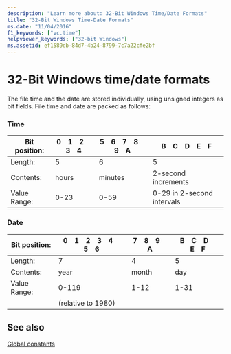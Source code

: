 ```yaml
---
description: "Learn more about: 32-Bit Windows Time/Date Formats"
title: "32-Bit Windows Time-Date Formats"
ms.date: "11/04/2016"
f1_keywords: ["vc.time"]
helpviewer_keywords: ["32-bit Windows"]
ms.assetid: ef1589db-84d7-4b24-8799-7c7a22cfe2bf
---
```

# 32-Bit Windows time/date formats

The file time and the date are stored individually, using unsigned integers as bit fields. File time and date are packed as follows:

### Time

| Bit position: | 0&emsp;1&emsp;2&emsp;3&emsp;4 | 5&emsp;6&emsp;7&emsp;8&emsp;9&emsp;A | B&emsp;C&emsp;D&emsp;E&emsp;F |
|---|---|---|---|
| Length: | 5 | 6 | 5 |
| Contents: | hours | minutes | 2-second increments |
| Value Range: | 0-23 | 0-59 | 0-29 in 2-second intervals |

### Date

| Bit position: | 0&emsp;1&emsp;2&emsp;3&emsp;4&emsp;5&emsp;6 | 7&emsp;8&emsp;9&emsp;A | B&emsp;C&emsp;D&emsp;E&emsp;F |
|---|---|---|---|
| Length: | 7 | 4 | 5 |
| Contents: | year | month | day |
| Value Range: | 0-119 | 1-12 | 1-31 |
|  | (relative to 1980) |  |  |

## See also

[Global constants](./global-constants.md)
